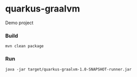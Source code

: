 # quarkus-graalvm

Demo project

### Build

```
mvn clean package
```

### Run

```
java -jar target/quarkus-graalvm-1.0-SNAPSHOT-runner.jar
```
